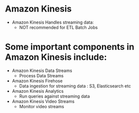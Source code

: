 
# Amazon Kinesis
- Amazon Kinesis Handles streaming data:
  - NOT recommended for ETL Batch Jobs
# Some important components in Amazon Kinesis include:
- Amazon Kinesis Data Streams
  - Process Data Streams
- Amazon Kinesis Firehose
  - Data ingestion for streaming data : S3, Elasticsearch etc
- Amazon Kinesis Analytics
  - Run queries against streaming data
- Amazon Kinesis Video Streams
  - Monitor video streams